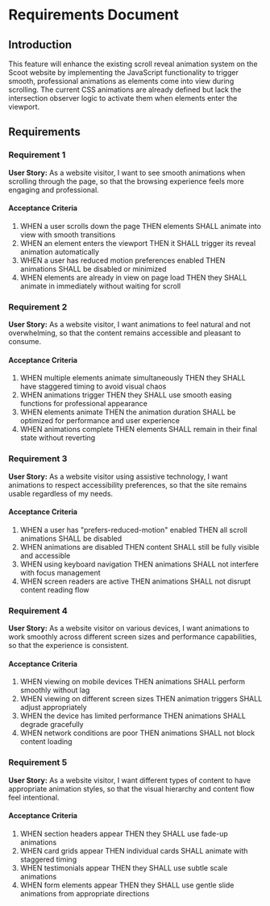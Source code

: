 # Requirements Document

## Introduction

This feature will enhance the existing scroll reveal animation system on the Scoot website by implementing the JavaScript functionality to trigger smooth, professional animations as elements come into view during scrolling. The current CSS animations are already defined but lack the intersection observer logic to activate them when elements enter the viewport.

## Requirements

### Requirement 1

**User Story:** As a website visitor, I want to see smooth animations when scrolling through the page, so that the browsing experience feels more engaging and professional.

#### Acceptance Criteria

1. WHEN a user scrolls down the page THEN elements SHALL animate into view with smooth transitions
2. WHEN an element enters the viewport THEN it SHALL trigger its reveal animation automatically
3. WHEN a user has reduced motion preferences enabled THEN animations SHALL be disabled or minimized
4. WHEN elements are already in view on page load THEN they SHALL animate in immediately without waiting for scroll

### Requirement 2

**User Story:** As a website visitor, I want animations to feel natural and not overwhelming, so that the content remains accessible and pleasant to consume.

#### Acceptance Criteria

1. WHEN multiple elements animate simultaneously THEN they SHALL have staggered timing to avoid visual chaos
2. WHEN animations trigger THEN they SHALL use smooth easing functions for professional appearance
3. WHEN elements animate THEN the animation duration SHALL be optimized for performance and user experience
4. WHEN animations complete THEN elements SHALL remain in their final state without reverting

### Requirement 3

**User Story:** As a website visitor using assistive technology, I want animations to respect accessibility preferences, so that the site remains usable regardless of my needs.

#### Acceptance Criteria

1. WHEN a user has "prefers-reduced-motion" enabled THEN all scroll animations SHALL be disabled
2. WHEN animations are disabled THEN content SHALL still be fully visible and accessible
3. WHEN using keyboard navigation THEN animations SHALL not interfere with focus management
4. WHEN screen readers are active THEN animations SHALL not disrupt content reading flow

### Requirement 4

**User Story:** As a website visitor on various devices, I want animations to work smoothly across different screen sizes and performance capabilities, so that the experience is consistent.

#### Acceptance Criteria

1. WHEN viewing on mobile devices THEN animations SHALL perform smoothly without lag
2. WHEN viewing on different screen sizes THEN animation triggers SHALL adjust appropriately
3. WHEN the device has limited performance THEN animations SHALL degrade gracefully
4. WHEN network conditions are poor THEN animations SHALL not block content loading

### Requirement 5

**User Story:** As a website visitor, I want different types of content to have appropriate animation styles, so that the visual hierarchy and content flow feel intentional.

#### Acceptance Criteria

1. WHEN section headers appear THEN they SHALL use fade-up animations
2. WHEN card grids appear THEN individual cards SHALL animate with staggered timing
3. WHEN testimonials appear THEN they SHALL use subtle scale animations
4. WHEN form elements appear THEN they SHALL use gentle slide animations from appropriate directions